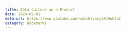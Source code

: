 ```yaml
---
title: Data Culture as a Product
date: 2024-09-01
meta-url: https://www.youtube.com/watch?v=cylAr9oUluI
category: Bookmarks
---
```

